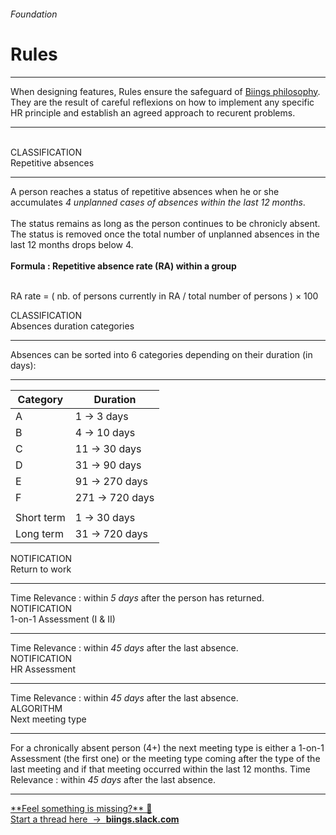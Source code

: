 <h6 class="is-uppercase has-text-grey has-text-weight-medium is-size-6 is-size-7-mobile">Foundation</h6>
<h1 class="title is-family-secondary is-size-2-mobile">Rules</h1>
<hr class="is-visible is-size-4">
<p class="subtitle is-size-4-tablet is-family-secondary">
    When designing features, <span class="has-text-weight-semibold">Rules</span> ensure the safeguard of <a href="https://biings.com/en/philosophy">Biings philosophy</a>. They are the result of careful reflexions on how to implement any specific HR principle and establish an agreed approach to recurent problems.
</p>

<hr class="is-visible is-size-4"><br>

<div id="r-wc" class="box is-expandable is-unselectable is-large has-background-white-bis is-raised is-floating hover-to-popping" onclick="toggleExpand('r-wc')">
    <span class="subtitle is-size-7 has-text-primary">CLASSIFICATION</span><br>
    <span class="title is-4 is-family-sans-serif has-text-weight-semibold">Repetitive absences</span>
    <div class="expanded-content content">
        <hr class="is-visible is-size-4">
        A person reaches a status of repetitive absences when he or she accumulates <em>4 unplanned cases of absences within the last 12 months</em>.
        <br><br>
        The status remains as long as the person continues to be chronicly absent. The status is removed once the total number of unplanned absences in the last 12 months drops below 4.
        <br><br>
        <strong>Formula : Repetitive absence rate (RA) within a group</strong><br><br>
        <p class="has-text-centered box is-bordered">RA rate = ( nb. of persons currently in RA / total number of persons ) &times; 100</p>
    </div>
</div>

<div id="r-adc" class="box is-large is-expandable is-unselectable has-background-white-bis is-raised is-floating hover-to-popping" onclick="toggleExpand('r-adc')">
    <span class="subtitle is-size-7 has-text-primary">CLASSIFICATION</span><br>
    <span class="title is-4 is-family-sans-serif has-text-weight-semibold">Absences duration categories</span>
    <div class="expanded-content content">
        <hr class="is-visible is-size-4">
        Absences can be sorted into 6 categories depending on their duration (in days):
        <hr>
        <table>
            <thead><tr><th>Category</th><th>Duration</th></tr></thead>
            <tbody>            
                <tr><td>A</td><td>1 → 3 days</td></tr>
                <tr><td>B</td><td>4 → 10 days</td></tr>
                <tr><td>C</td><td>11 → 30 days</td></tr>
                <tr><td>D</td><td>31 → 90 days</td></tr>
                <tr><td>E</td><td>91 → 270 days</td></tr>
                <tr><td>F</td><td>271 → 720 days</td></tr>
                <tr><td></td><td></td></tr>
                <tr><td>Short term</td><td>1 → 30 days</td></tr>
                <tr><td>Long term</td><td>31 → 720 days</td></tr>
            </tbody>
        </table>
    </div>
</div>

<div id="r-rtw" class="box is-expandable is-large is-unselectable has-background-white-bis is-raised is-floating hover-to-popping" onclick="toggleExpand('r-rtw')">
    <span class="subtitle is-size-7 has-text-primary">NOTIFICATION</span><br>
    <span class="title is-4 is-family-sans-serif has-text-weight-semibold">Return to work</span>
    <div class="expanded-content">
        <hr class="is-visible is-size-4">
        <span class="has-text-weight-medium">Time Relevance</span> : within <em>5 days</em> after the person has returned.
    </div>
</div>

<div id="r-asm" class="box is-expandable is-large is-unselectable has-background-white-bis is-raised is-floating hover-to-popping" onclick="toggleExpand('r-asm')">
    <span class="subtitle is-size-7 has-text-primary">NOTIFICATION</span><br>
    <span class="title is-4 is-family-sans-serif has-text-weight-semibold">1-on-1 Assessment (<span class="">I</span> & <span class="">II</span>)</span>
    <div class="expanded-content">
        <hr class="is-visible is-size-4">
        <span class="has-text-weight-medium">Time Relevance</span> : within <em>45 days</em> after the last absence.
    </div>
</div>

<div id="r-hrasm" class="box is-expandable is-large is-unselectable has-background-white-bis is-raised is-floating hover-to-popping" onclick="toggleExpand('r-hrasm')">
    <span class="subtitle is-size-7 has-text-primary">NOTIFICATION</span><br>
    <span class="title is-4 is-family-sans-serif has-text-weight-semibold">HR Assessment</span>
    <div class="expanded-content">
        <hr class="is-visible is-size-4">
        <span class="has-text-weight-medium">Time Relevance</span> : within <em>45 days</em> after the last absence.
    </div>
</div>

<div id="r-algo1" class="box is-expandable is-large is-unselectable has-background-white-bis is-raised is-floating hover-to-popping" onclick="toggleExpand('r-algo1')">
    <span class="subtitle is-size-7 has-text-primary">ALGORITHM</span><br>
    <span class="title is-4 is-family-sans-serif has-text-weight-semibold">Next meeting type</span>
    <div class="expanded-content">
        <hr class="is-visible is-size-4">
        For a chronically absent person (4+) the next meeting type is either a 1-on-1 Assessment (the first one) or the meeting type coming after the type of the last meeting and if that meeting occurred within the last 12 months.
        <span class="has-text-weight-medium">Time Relevance</span> : within <em>45 days</em> after the last absence.
    </div>
</div>

<hr>

<a href="https://biings.slack.com" target="blank" class="box is-well has-text-grey">
    **Feel something is missing?** 🤔 <br>Start a thread here &nbsp;→&nbsp; <strong class="has-text-primary">biings.slack.com</strong></a>
</a>

